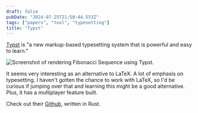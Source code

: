 ```yaml
---
draft: false
pubDate: "2024-07-25T21:50:44.553Z"
tags: ["papers", "tool", "typesetting"]
title: "Typst"
---
```


[Typst](https://typst.app/) is "a new markup-based typesetting system that is powerful and easy to learn."

![Screenshot of rendering Fibonacci Sequence using Typst](https://user-images.githubusercontent.com/17899797/228031796-ced0e452-fcee-4ae9-92da-b9287764ff25.png).

It seems very interesting as an alternative to LaTeX. A lot of emphasis on typesetting. I haven't gotten the chance to work with LaTeX, so I'd be curious if jumping over that and learning this might be a good alternative. Plus, it has a multiplayer feature built.

Check out their [Github](https://github.com/typst/typst), written in Rust.
